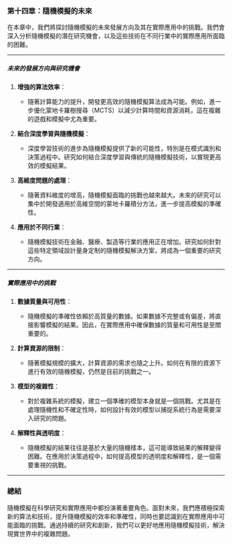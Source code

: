 ### 第十四章：隨機模擬的未來

在本章中，我們將探討隨機模擬的未來發展方向及其在實際應用中的挑戰。我們會深入分析隨機模擬的潛在研究機會，以及這些技術在不同行業中的實際應用所面臨的困難。

---

##### 未來的發展方向與研究機會

1. **增強的算法效率**：
   - 隨著計算能力的提升，開發更高效的隨機模擬算法成為可能。例如，進一步優化蒙地卡羅樹搜尋（MCTS）以減少計算時間和資源消耗，這在複雜的遊戲和模擬中尤為重要。

2. **結合深度學習與隨機模擬**：
   - 深度學習技術的進步為隨機模擬提供了新的可能性，特別是在模式識別和決策過程中。研究如何結合深度學習與傳統的隨機模擬技術，以實現更高效的模擬結果。

3. **高維度問題的處理**：
   - 隨著資料維度的增高，隨機模擬面臨的挑戰也越來越大。未來的研究可以集中於開發適用於高維空間的蒙地卡羅積分方法，進一步提高模擬的準確性。

4. **應用於不同行業**：
   - 隨機模擬技術在金融、醫療、製造等行業的應用正在增加。研究如何針對這些特定領域設計量身定制的隨機模擬解決方案，將成為一個重要的研究方向。

---

##### 實際應用中的挑戰

1. **數據質量與可用性**：
   - 隨機模擬的準確性依賴於高質量的數據。如果數據不完整或有偏差，將直接影響模擬的結果。因此，在實際應用中確保數據的質量和可用性是至關重要的。

2. **計算資源的限制**：
   - 隨著模擬規模的擴大，計算資源的需求也隨之上升。如何在有限的資源下進行有效的隨機模擬，仍然是目前的挑戰之一。

3. **模型的複雜性**：
   - 對於複雜系統的模擬，建立一個準確的模型本身就是一個挑戰。尤其是在處理隨機性和不確定性時，如何設計有效的模型以捕捉系統行為是需要深入研究的問題。

4. **解釋性與透明度**：
   - 隨機模擬的結果往往是基於大量的隨機樣本，這可能導致結果的解釋變得困難。在應用於決策過程中，如何提高模型的透明度和解釋性，是一個需要重視的挑戰。

---

### 總結

隨機模擬在科學研究和實際應用中都扮演著重要角色。面對未來，我們應積極探索新的算法和技術，提升隨機模擬的效率和準確性，同時也要認識到在實際應用中可能面臨的挑戰。通過持續的研究和創新，我們可以更好地應用隨機模擬技術，解決現實世界中的複雜問題。